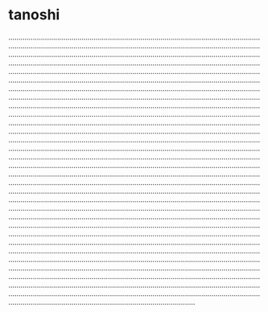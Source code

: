 # tanoshi
................................................................................................................................................................................................................................................................................................................................................................................................................................................................................................................................................................................................................................................................................................................................................................................................................................................................................................................................................................................................................................................................................................................................................................................................................................................................................................................................................................................................................................................................................................................................................................................................................................................................................................................................................................................................................................................................................................................................................................................................................................................................................................................................................................................................................................................................................................................................................................................................................................................................................................................................................................................................................................................................................................................................................................................................................................................................................................................................................................................................................................................................................................................................................................................................................................................................................................................................................................................................................................................................................................................................................................................................................................................................................................................................................................................................................................................................................................................................................................................................................................................................................................